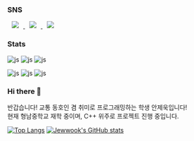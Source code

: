 ### SNS
<a href="https://www.instagram.com/gm.st_ghost/">
    <img 
        src="http://img.shields.io/badge/-본계정(교통일상계)-black?style=flat&logo=Instagram&link=https://www.instagram.com/gm.st_ghost/"
        style="height : auto; margin-left : 10px; margin-right : 10px;"/>
</a>
<a href="https://www.youtube.com/@%EC%A4%91%EC%95%99%EC%84%A0_%EC%9E%91%EB%B3%84_%EC%9C%84%EC%9B%90%ED%9A%8C">
    <img 
        src="http://img.shields.io/badge/-중앙선 작별 위원회-red?style=flat&logo=Youtube&link=https://www.youtube.com/@%EC%A4%91%EC%95%99%EC%84%A0_%EC%9E%91%EB%B3%84_%EC%9C%84%EC%9B%90%ED%9A%8C"
        style="height : auto; margin-left : 10px; margin-right : 10px;"/>
</a>
<a href="https://www.youtube.com/@%EA%B5%AC%EB%AF%B8%EC%97%AD%EC%A7%80%EB%B0%95%EB%A0%B9">
    <img 
        src="http://img.shields.io/badge/-구미역지박-red?style=flat&logo=Youtube&link=https://www.youtube.com/@%EA%B5%AC%EB%AF%B8%EC%97%AD%EC%A7%80%EB%B0%95%EB%A0%B9"
        style="height : auto; margin-left : 10px; margin-right : 10px;"/>
</a>


### Stats
![js](https://img.shields.io/badge/C%2B%2B-00599C?style=for-the-badge&logo=c%2B%2B&logoColor=white) 
![js](https://img.shields.io/badge/Arduino_IDE-00979D?style=for-the-badge&logo=arduino&logoColor=white)
![js](https://img.shields.io/badge/Python-3776AB?style=for-the-badge&logo=python&logoColor=white)

![js](https://img.shields.io/badge/Adobe%20Lightroom-31A8FF?style=for-the-badge&logo=Adobe%20Lightroom&logoColor=white)
![js](https://img.shields.io/badge/Adobe%20Photoshop-31A8FF?style=for-the-badge&logo=Adobe%20Photoshop&logoColor=black)
![js](https://img.shields.io/badge/Adobe%20Illustrator-FF9A00?style=for-the-badge&logo=adobe%20illustrator&logoColor=white)

### Hi there 👋

반갑습니다!
교통 동호인 겸 취미로 프로그래밍하는 학생 안제욱입니다!  
현재 형남중학교 재학 중이며, C++ 위주로 프로젝트 진행 중입니다.  

[![Top Langs](https://github-readme-stats.vercel.app/api/top-langs/?username=lukas0409)](https://github.com/anuraghazra/github-readme-stats)
[![Jewwook's GitHub stats](https://github-readme-stats.vercel.app/api?username=lukas0409)](https://github.com/anuraghazra/github-readme-stats)
